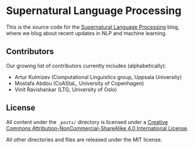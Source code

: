 # Supernatural Language Processing

This is the source code for the [Supernatural Language Processing](https://supernlp.github.io) blog, where we blog about recent updates in NLP and machine learning.

## Contributors

Our growing list of contributors currently includes (alphabetically):

* Artur Kulmizev (Computational Linguistics group, Uppsala University)
* Mostafa Abdou (CoAStaL, University of Copenhagen)
* Vinit Ravishankar (LTG, University of Oslo)

## License

All content under the ``_posts/`` directory is licensed under a [Creative Commons Attribution-NonCommercial-ShareAlike 4.0 International License](https://creativecommons.org/licenses/by-nc-sa/4.0/).

All other directories and files are released under the MIT license. 
